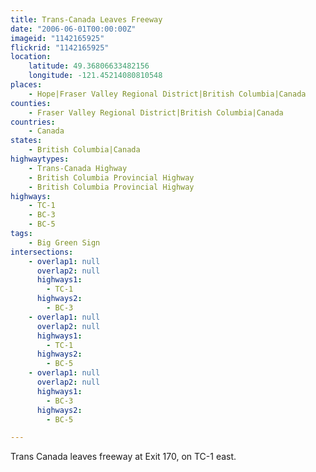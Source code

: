```yaml
---
title: Trans-Canada Leaves Freeway
date: "2006-06-01T00:00:00Z"
imageid: "1142165925"
flickrid: "1142165925"
location:
    latitude: 49.36806633482156
    longitude: -121.45214080810548
places:
    - Hope|Fraser Valley Regional District|British Columbia|Canada
counties:
    - Fraser Valley Regional District|British Columbia|Canada
countries:
    - Canada
states:
    - British Columbia|Canada
highwaytypes:
    - Trans-Canada Highway
    - British Columbia Provincial Highway
    - British Columbia Provincial Highway
highways:
    - TC-1
    - BC-3
    - BC-5
tags:
    - Big Green Sign
intersections:
    - overlap1: null
      overlap2: null
      highways1:
        - TC-1
      highways2:
        - BC-3
    - overlap1: null
      overlap2: null
      highways1:
        - TC-1
      highways2:
        - BC-5
    - overlap1: null
      overlap2: null
      highways1:
        - BC-3
      highways2:
        - BC-5

---
```

Trans Canada leaves freeway at Exit 170, on TC-1 east.